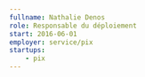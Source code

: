 ```yaml
---
fullname: Nathalie Denos
role: Responsable du déploiement
start: 2016-06-01
employer: service/pix
startups:
    - pix
---
```

